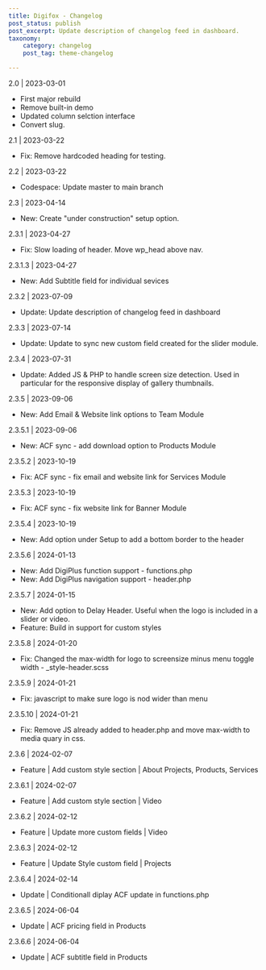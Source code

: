 ```yaml
---
title: Digifox - Changelog
post_status: publish
post_excerpt: Update description of changelog feed in dashboard.
taxonomy:
    category: changelog
    post_tag: theme-changelog

---
```


2.0 | 2023-03-01
* First major rebuild
* Remove built-in demo
* Updated column selction interface
* Convert slug.

2.1 | 2023-03-22
* Fix: Remove hardcoded heading for testing.

2.2 | 2023-03-22
* Codespace: Update master to main branch

2.3 | 2023-04-14
* New: Create "under construction" setup option.

2.3.1 | 2023-04-27
* Fix: Slow loading of header. Move wp_head above nav.

2.3.1.3 | 2023-04-27
* New: Add Subtitle field for individual sevices

2.3.2 | 2023-07-09
* Update: Update description of changelog feed in dashboard

2.3.3 | 2023-07-14
* Update: Update to sync new custom field created for the slider module.

2.3.4 | 2023-07-31
* Update: Added JS & PHP to handle screen size detection. Used in  particular for the responsive display of gallery thumbnails.

2.3.5 | 2023-09-06
* New: Add Email & Website link options to Team Module

2.3.5.1 | 2023-09-06
* New: ACF sync - add download option to Products Module

2.3.5.2 | 2023-10-19
* Fix: ACF sync - fix email and website link for Services Module

2.3.5.3 | 2023-10-19
* Fix: ACF sync - fix website link for Banner Module

2.3.5.4 | 2023-10-19
* New: Add option under Setup to add a bottom border to the header

2.3.5.6 | 2024-01-13
* New: Add DigiPlus function support - functions.php
* New: Add DigiPlus navigation support - header.php

2.3.5.7 | 2024-01-15
* New: Add option to Delay Header. Useful when the logo is included in a slider or video.
* Feature: Build in support for custom styles

2.3.5.8 | 2024-01-20
* Fix: Changed the max-width for logo to screensize minus menu toggle width - _style-header.scss

2.3.5.9 | 2024-01-21
* Fix: javascript to make sure logo is nod wider than menu

2.3.5.10 | 2024-01-21
* Fix: Remove JS already added to header.php and move max-width to media quary in css.

2.3.6 | 2024-02-07
* Feature | Add custom style section | About Projects, Products, Services

2.3.6.1 | 2024-02-07
* Feature | Add custom style section | Video

2.3.6.2 | 2024-02-12
* Feature | Update more custom fields | Video

2.3.6.3 | 2024-02-12
* Feature | Update Style custom field | Projects

2.3.6.4 | 2024-02-14
* Update | Conditionall diplay ACF update in functions.php

2.3.6.5 | 2024-06-04
* Update | ACF pricing field in Products

2.3.6.6 | 2024-06-04
* Update | ACF subtitle field in Products
